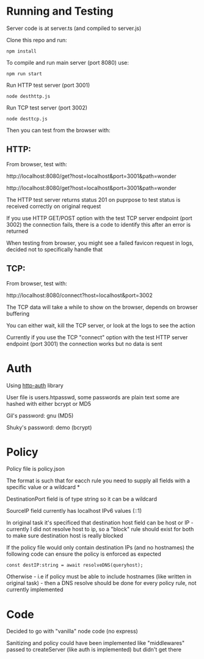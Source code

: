 # Running and Testing

Server code is at server.ts (and compiled to server.js)

Clone this repo and run:
```
npm install
```

To compile and run main server (port 8080) use:

```
npm run start
```

Run HTTP test server (port 3001)
```
node desthttp.js
```

Run TCP test server (port 3002)
```
node desttcp.js
```
Then you can test from the browser with:

## HTTP:

From browser, test with:

http://localhost:8080/get?host=localhost&port=3001&path=wonder

http://localhost:8080/get?host=localhost&port=3001&path=wonder

The HTTP test server returns status 201 on puprpose to test status is received correctly on original request

If you use HTTP GET/POST option with the test TCP server endpoint (port 3002) the connection fails, there is a code to identify this after an error is returned

When testing from browser, you might see a failed favicon request in logs, decided not to specifically handle that

## TCP:

From browser, test with:

http://localhost:8080/connect?host=localhost&port=3002

The TCP data will take a while to show on the browser, depends on browser buffering

You can either wait, kill the TCP server, or look at the logs to see the action

Currently if you use the TCP "connect" option with the test HTTP server endpoint (port 3001) the connection works but no data is sent


# Auth
Using [http-auth](https://github.com/http-auth/http-auth) library

User file is users.htpasswd, some passwords are plain text some are hashed with either bcrypt or MD5

Gil's password: gnu (MD5)

Shuky's password: demo (bcrypt)

# Policy
Policy file is policy.json

The format is such that for eacch rule you need to supply all fields with a specific value or a wildcard *

DestinationPort field is of type string so it can be a wildcard

SourceIP field currently has localhost IPv6 values (::1)

In original task it's specificed that destination host field can be host or IP - currently I did not resolve host to ip, so a "block" rule should exist for both to make sure destination host is really blocked

If the policy file would only contain destination IPs (and no hostnames) the following code can ensure the policy is enforced as expected
```
const destIP:string = await resolveDNS(queryhost);
```
Otherwise - i.e if policy must be able to include hostnames (like written in original task) - then a DNS resolve should be done for every policy rule, not currently implemented

# Code
Decided to go with "vanilla" node code (no express)

Sanitizing and policy could have been implemented like "middlewares" passed to createServer (like auth is implemented) but didn't get there
